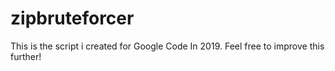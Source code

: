 # zipbruteforcer
This is the script i created for Google Code In 2019. Feel free to improve this further!
